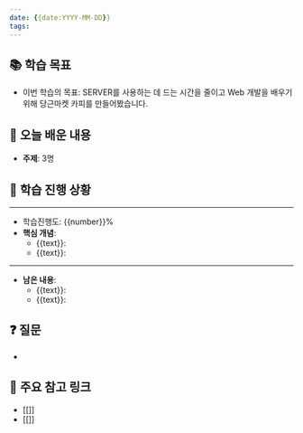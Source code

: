 ```yaml
---
date: {{date:YYYY-MM-DD}}
tags:
---
```

## 📚 학습 목표 
- 이번 학습의 목표: SERVER를 사용하는 데 드는 시간을 줄이고 Web 개발을 배우기 위해 당근마켓 카피를 만들어봤습니다.
## 📝 오늘 배운 내용 

- **주제**: 3명 

## 📝 학습 진행 상황
---
- 학습진행도: {{number}}%
- **핵심 개념**: 
	- {{text}}: 
	- {{text}}: 
---
- **남은 내용**: 
	- {{text}}:  
	- {{text}}: 
## ❓ 질문
- 
## 📌 주요 참고 링크
- [[]] 
- [[]]